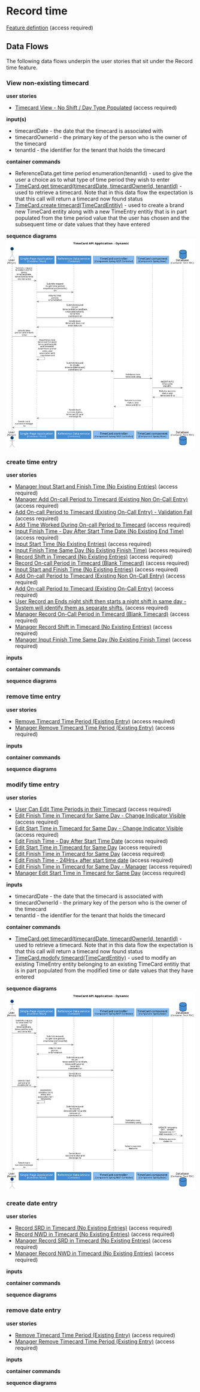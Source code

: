 

# Record time

[Feature defintion](https://collaboration.homeoffice.gov.uk/jira/browse/EAHW-925) (access required)

## Data Flows
The following data flows underpin the user stories that sit under the Record time feature. 

### View non-existing timecard

**user stories** 

- [Timecard View - No Shift / Day Type Populated](https://collaboration.homeoffice.gov.uk/jira/browse/EAHW-1230) (access required)

**input(s)** 

- timecardDate - the date that the timecard is associated with
- timecardOwnerId - the primary key of the person who is the owner of the timecard
- tenantId - the identifier for the tenant that holds the timecard 

**container commands**
- ReferenceData.get time period enumeration(tenantId) - used to give the user a choice as to what type of time period they wish to enter
- [TimeCard.get timecard(timecardDate, timecardOwnerId, tenantId)](../container-definition.md#get-timecard) - used to retrieve a timecard. Note that in this data flow the expectation is that this call will return a timecard now found status
- [TimeCard.create timecard(TimeCardEntitiy)](../container-definition.md#create-timecard) - used to create a brand new TimeCard entity along with a new TimeEntry entitiy that is in part populated from the time period value that the user has chosen and the subsequent time or date values that they have entered

**sequence diagrams**
![View non-existing timecard](../images/view-non-existing-timecard.png)

### create time entry

**user stories** 

- [Manager Input Start and Finish Time (No Existing Entries)](https://collaboration.homeoffice.gov.uk/jira/browse/EAHW-1751) (access required)
- [Manager Add On-call Period to Timecard (Existing Non On-Call Entry)](https://collaboration.homeoffice.gov.uk/jira/browse/EAHW-1788) (access required)
- [Add On-call Period to Timecard (Existing On-Call Entry) - Validation Fail](https://collaboration.homeoffice.gov.uk/jira/browse/EAHW-1762) (access required)
- [Add Time Worked During On-call Period to Timecard](https://collaboration.homeoffice.gov.uk/jira/browse/EAHW-1796) (access required)
- [Input Finish Time - Day After Start Time Date (No Existing End Time)](https://collaboration.homeoffice.gov.uk/jira/browse/EAHW-589) (access required)
- [Input Start Time (No Existing Entries)](https://collaboration.homeoffice.gov.uk/jira/browse/EAHW-513) (access required)
- [Input Finish Time Same Day (No Existing Finish Time)](https://collaboration.homeoffice.gov.uk/jira/browse/EAHW-521) (access required)
- [Record Shift in Timecard (No Existing Entries)](https://collaboration.homeoffice.gov.uk/jira/browse/EAHW-1347) (access required)
- [Record On-call Period in Timecard (Blank Timecard)](https://collaboration.homeoffice.gov.uk/jira/browse/EAHW-1350) (access required)
- [Input Start and Finish Time (No Existing Entries)](https://collaboration.homeoffice.gov.uk/jira/browse/EAHW-1402) (access required)
- [Add On-call Period to Timecard (Existing Non On-Call Entry)](https://collaboration.homeoffice.gov.uk/jira/browse/EAHW-1471) (access required)
- [Add On-call Period to Timecard (Existing On-Call Entry)](https://collaboration.homeoffice.gov.uk/jira/browse/EAHW-1761) (access required)
- [User Record an Ends night shift then starts a night shift in same day - System will identify them as separate shifts.](https://collaboration.homeoffice.gov.uk/jira/browse/EAHW-580) (access required)
- [Manager Record On-Call Period in Timecard (Blank Timecard)](https://collaboration.homeoffice.gov.uk/jira/browse/EAHW-1685) (access required)
- [Manager Record Shift in Timecard (No Existing Entries)](https://collaboration.homeoffice.gov.uk/jira/browse/EAHW-1686) (access required)
- [Manager Input Finish Time Same Day (No Existing Finish Time)](https://collaboration.homeoffice.gov.uk/jira/browse/EAHW-1749) (access required)

**inputs** 

**container commands** 

**sequence diagrams** 


### remove time entry

**user stories** 
- [Remove Timecard Time Period (Existing Entry)](https://collaboration.homeoffice.gov.uk/jira/browse/EAHW-1353) (access required)
- [Manager Remove Timecard Time Period (Existing Entry)](https://collaboration.homeoffice.gov.uk/jira/browse/EAHW-1869) (access required)

**inputs** 

**container commands** 

**sequence diagrams** 

### modify time entry

**user stories** 
- [User Can Edit Time Periods in their Timecard](https://collaboration.homeoffice.gov.uk/jira/browse/EAHW-864) (access required)
- [Edit Finish Time in Timecard for Same Day - Change Indicator Visible](https://collaboration.homeoffice.gov.uk/jira/browse/EAHW-1728) (access required)
- [Edit Start Time in Timecard for Same Day - Change Indicator Visible](https://collaboration.homeoffice.gov.uk/jira/browse/EAHW-1729) (access required)
- [Edit Finish Time - Day After Start Time Date](https://collaboration.homeoffice.gov.uk/jira/browse/EAHW-1724) (access required)
- [Edit Start Time in Timecard for Same Day](https://collaboration.homeoffice.gov.uk/jira/browse/EAHW-609) (access required)
- [Edit Finish Time in Timecard for Same Day](https://collaboration.homeoffice.gov.uk/jira/browse/EAHW-1320) (access required)
- [Edit Finish Time - 24Hrs+ after start time date](https://collaboration.homeoffice.gov.uk/jira/browse/EAHW-590) (access required)
- [Edit Finish Time in Timecard for Same Day - Manager](https://collaboration.homeoffice.gov.uk/jira/browse/EAHW-1678) (access required)
- [Manager Edit Start Time in Timecard for Same Day](https://collaboration.homeoffice.gov.uk/jira/browse/EAHW-1753) (access required)

**inputs** 

- timecardDate - the date that the timecard is associated with
- timecardOwnerId - the primary key of the person who is the owner of the timecard
- tenantId - the identifier for the tenant that holds the timecard 

**container commands** 

- [TimeCard.get timecard(timecardDate, timecardOwnerId, tenantId)](../container-definition.md#get-timecard) - used to retrieve a timecard. Note that in this data flow the expectation is that this call will return a timecard now found status
- [TimeCard.modofy timecard(TimeCardEntitiy)](../container-definition.md#create-timecard) - used to modify an existing TimeEntry entity belonging to an existing TimeCard entitiy that is in part populated from the modified time or date values that they have entered

**sequence diagrams** 
![Modify an existing timeentry](../images/modifyTimeentry.png)

### create date entry

**user stories** 

- [Record SRD in Timecard (No Existing Entries)](https://collaboration.homeoffice.gov.uk/jira/browse/EAHW-1348) (access required)
- [Record NWD in Timecard (No Existing Entries)](https://collaboration.homeoffice.gov.uk/jira/browse/EAHW-1349) (access required)
- [Manager Record SRD in Timecard (No Existing Entries)](https://collaboration.homeoffice.gov.uk/jira/browse/EAHW-1683) (access required)
- [Manager Record NWD in Timecard (No Existing Entries)](https://collaboration.homeoffice.gov.uk/jira/browse/EAHW-1684) (access required)

**inputs** 

**container commands** 

**sequence diagrams** 

### remove date entry

**user stories** 
- [Remove Timecard Time Period (Existing Entry)](https://collaboration.homeoffice.gov.uk/jira/browse/EAHW-1353) (access required)
- [Manager Remove Timecard Time Period (Existing Entry)](https://collaboration.homeoffice.gov.uk/jira/browse/EAHW-1869) (access required)


**inputs** 

**container commands** 

**sequence diagrams** 
